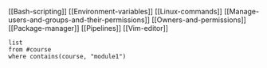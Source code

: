 [[Bash-scripting]]
[[Environment-variables]]
[[Linux-commands]]
[[Manage-users-and-groups-and-their-permissions]]
[[Owners-and-permissions]]
[[Package-manager]]
[[Pipelines]]
[[Vim-editor]]





```dataview
list
from #course 
where contains(course, "module1")
```





